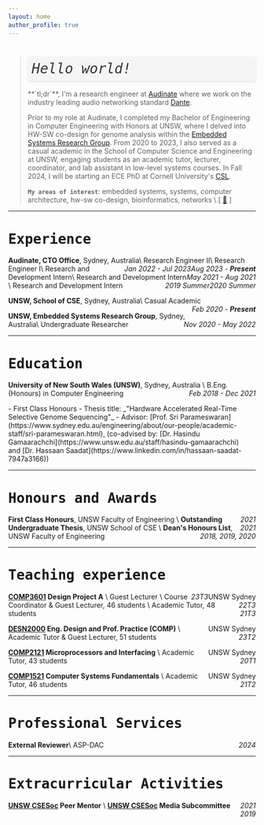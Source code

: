 ```yaml
---
layout: home
author_profile: true
---
```


<style>
@import url('https://fonts.googleapis.com/css2?family=IBM+Plex+Mono:ital,wght@0,100;0,200;0,300;0,400;0,500;0,600;0,700;1,100;1,200;1,300;1,400;1,500;1,600;1,700&family=Inconsolata:wght@600&display=swap');
@import url('https://fonts.googleapis.com/css2?family=IBM+Plex+Mono:ital,wght@0,100;0,200;0,300;0,400;0,500;0,600;0,700;1,100;1,200;1,300;1,400;1,500;1,600;1,700&family=Inconsolata:wght@600&family=Noto+Serif:ital,wght@0,100..900;1,100..900&display=swap');
@import url('https://fonts.googleapis.com/css2?family=Permanent+Marker&display=swap');

@import url('https://fonts.googleapis.com/css2?family=Major+Mono+Display&display=swap');

.a-font {
  font-family: "IBM Plex Mono", monospace;
  font-weight: 700;
  font-style: normal;
  /* ==== */
}

.no-copy {
  -webkit-user-drag: none; /* Prevents dragging on Webkit browsers */
  user-drag: none; /* Prevents dragging on non-Webkit browsers */
  -webkit-user-select: none; /* Prevents text selection on Webkit browsers */
  -moz-user-select: none; /* Prevents text selection on Firefox */
  -ms-user-select: none; /* Prevents text selection on Internet Explorer/Edge */
  user-select: none; /* Prevents text selection on non-Webkit browsers */
  pointer-events: none; /* Prevents click events such as right-click save image */
}

.b-font {
  /* font-family: "Noto Serif", serif;
  font-optical-sizing: auto;
  font-weight: 500;
  font-style: normal;
  font-variation-settings:
    "wdth" 100; */
  text-align: justify;
}

.c-font {
  /* font-family: "Permanent Marker", cursive;
  font-weight: 400;
  font-style: normal; */

  /*=====*/
  font-family: "Major Mono Display", monospace;
  font-weight: 500;
  font-style: italic;

  /* Background color similar to a text editor */
  background-color: #f5f5f5; /* Light grey background */
  color: #333333; /* Dark grey color for text for better readability */

  /* Padding and border to mimic a text editor */
  padding: 8px;
  border-radius: 4px;

  /* Optional: box shadow to give a slight elevation like VSCode */
  box-shadow: 0px 2px 5px rgba(0,0,0,0.1);

  /* To mimic a full-width code block editor style */
  display: block; /* or 'inline-block' if you want to keep the text inline */
  width: 100%;
  box-sizing: border-box;

  /* Additional VSCode-like stylings */
  white-space: pre; /* Maintains whitespace formatting */
  overflow: auto; /* Adds horizontal scrolling if needed */
}

/* footnote */
.footnote-ref {
  font-size: smaller;
  vertical-align: super;
}

.footnote {
  font-size: smaller;
  color: #333; /* Dark grey text color */
  background-color: #f2f2f2; /* Light grey background */
  padding: 7px 10px 2px 10px; /* Top, Right, Bottom, Left */
  border-radius: 5px; /* Optional: adds rounded corners */
}

.footnote-backref {
  text-decoration: none;
  font-size: smaller;
}

.two-column {
  display: flex;
  flex-direction: row;
  justify-content: space-between;
}

.column {
    flex: 3;
    padding-right: 20px; /* Add space between the columns */
    margin-top: 0em; /* Adjusts space between list items, if necessary */
}

.column ul, .column ol .column li {
    margin: -10px 0px 5px 0px;
    padding-left: 20px; /* Adjusts space on the left side of the list */
}

.column2 {
  flex: 1;
}

.column:last-child {
  padding-right: 0; /* Ensure that the last column doesn't have padding on the right */
}

@media (max-width: 768px) {
  .two-column {
    flex-direction: column;
    padding-right: 0;
    flex: none;
    width: 100%;
  }
  .column {
    padding-right: 0; /* Remove padding on smaller screens */
  }
  .column2 {
    display: none;
  }

  .b-font {
    text-align: left;
  }
}

</style>

> <h1 class="c-font">Hello world!</h1>
> **`tl;dr`**, I'm a research engineer at <a href="https://www.audinate.com/">Audinate</a> where we work on the industry leading audio networking standard <a href="https://www.getdante.com/meet-dante/what-is-dante/">Dante</a>.
> 
> Prior to my role at Audinate, I completed my Bachelor of Engineering in Computer Engineering with Honors at UNSW, where I delved into HW-SW co-design for genome analysis within the <a href="https://www.unsw.edu.au/engineering/our-schools/computer-science-and-engineering/our-research/research-groups/embedded-systems">Embedded Systems Research Group</a>. From 2020 to 2023, I also served as a casual academic in the School of Computer Science and Engineering at UNSW, engaging students as an academic tutor, lecturer, coordinator, and lab assistant in low-level systems courses. In Fall 2024, I will be starting an ECE PhD at Cornell University's [CSL](https://www.csl.cornell.edu/).
> 
> **`My areas of interest`**: embedded systems, systems, computer architecture, hw-sw co-design, bioinformatics, networks \\
> \[ <a href="/assets/files/epjs_cv.pdf" >:page_facing_up:</a> \]


<!-- # Experience -->
---
<h1 class="a-font">Experience</h1>

<!-- ===== Audinate ===== -->

**Audinate, CTO Office**, Sydney, Australia\\
Research Engineer II<span style="float:right;">_Aug 2023 - **Present**_</span>\\
Research Engineer I<span style="float:right;">_Jan 2022 - Jul 2023_</span>\\
Research and Development Intern<span style="float:right;">_May 2021 - Aug 2021_</span>\\
Research and Development Intern<span style="float:right;">_2020 Summer_</span>\\
Research and Development Intern<span style="float:right;">_2019 Summer_</span>

<!-- ===== UNSW CSE ===== -->

**UNSW, School of CSE**, Sydney, Australia\\
Casual Academic <span style="float:right;">_Feb 2020 - **Present**_</span>

<!-- ===== UNSW Embedded Systems Research Group ===== -->

**UNSW, Embedded Systems Research Group**, Sydney, Australia\\
Undergraduate Researcher <span style="float:right;">_Nov 2020 - May 2022_</span>


<!-- # Education -->
---
<h1 class="a-font">Education</h1>

**University of New South Wales (UNSW)**, Sydney, Australia \\
B.Eng. (Honours) in Computer Engineering <span style="float:right;">_Feb 2018 - Dec 2021_</span>
<div class="two-column">
  <div class="column" markdown="1">
  - First Class Honours
  - Thesis title: _"Hardware Accelerated Real-Time Selective Genome Sequencing"_
  - Advisor: [Prof. Sri Parameswaran](https://www.sydney.edu.au/engineering/about/our-people/academic-staff/sri-parameswaran.html), (co-advised by: [Dr. Hasindu Gamaarachchi](https://www.unsw.edu.au/staff/hasindu-gamaarachchi) and [Dr. Hassaan Saadat](https://www.linkedin.com/in/hassaan-saadat-7947a3166))
  </div>
  <div class="column2">
      <img src="assets/images/logo/unsw.png" alt="UNSW logo" class="align-right no-copy" width="100" height="auto" />
  </div>
</div>

<!-- # Honours and Awards -->
---
<h1 class="a-font">Honours and Awards</h1>

**First Class Honours**, UNSW Faculty of Engineering <span style="float:right;">_2021_</span>\\
**Outstanding Undergraduate Thesis**, UNSW School of CSE <span style="float:right;">_2021_</span>\\
**Dean's Honours List**, UNSW Faculty of Engineering <span style="float:right;">_2018, 2019, 2020_</span>

<!-- # Teaching experience -->
---
<h1 class="a-font">Teaching experience</h1>

**[COMP3601](https://www.handbook.unsw.edu.au/undergraduate/courses/2021/COMP3601?year=2022) Design Project A** <span style="float:right;"> UNSW Sydney</span>\\
Guest Lecturer <span style="float:right;"> _23T3_</span>\\
Course Coordinator & Guest Lecturer, 46 students <span style="float:right;"> _22T3_</span>\\
Academic Tutor, 48 students <span style="float:right;"> _21T3_</span>

**[DESN2000](https://www.handbook.unsw.edu.au/undergraduate/courses/2023/DESN2000?year=2023) Eng. Design and Prof. Practice (COMP)** <span style="float:right;"> UNSW Sydney</span>\\
Academic Tutor & Guest Lecturer, 51 students <span style="float:right;"> _23T2_</span>

**[COMP2121](https://www.handbook.unsw.edu.au/undergraduate/courses/2020/COMP2121?year=2020) Microprocessors and Interfacing** <span style="float:right;"> UNSW Sydney</span>\\
Academic Tutor, 43 students <span style="float:right;"> _20T1_</span>

**[COMP1521](https://www.handbook.unsw.edu.au/undergraduate/courses/2021/COMP1521/?year=2021) Computer Systems Fundamentals** <span style="float:right;"> UNSW Sydney</span>\\
Academic Tutor, 46 students <span style="float:right;"> _21T2_</span>

<!-- # Advising
Katelyn Mak (with H. Gamaarachchi), *UNSW Honours Thesis* <span style="float:right;">*2023 - Present*</span> -->

<!-- # Professional Services -->
---
<h1 class="a-font">Professional Services</h1>


**External Reviewer**\\
ASP-DAC<span style="float:right;">_2024_</span>

---
<!-- # Extracurricular Activities -->
<h1 class="a-font">Extracurricular Activities</h1>

**[UNSW CSESoc](https://www.csesoc.unsw.edu.au/) Peer Mentor** <span style="float:right;">*2021*</span>\\
**[UNSW CSESoc](https://www.csesoc.unsw.edu.au/) Media Subcommittee** <span style="float:right;">*2019*</span>